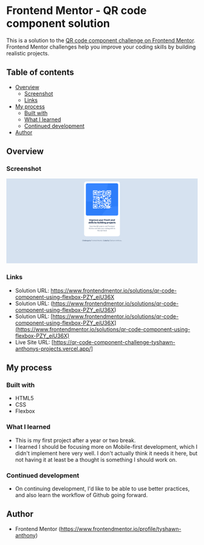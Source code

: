 # Frontend Mentor - QR code component solution

This is a solution to the [QR code component challenge on Frontend Mentor](https://www.frontendmentor.io/challenges/qr-code-component-iux_sIO_H). Frontend Mentor challenges help you improve your coding skills by building realistic projects.

## Table of contents

- [Overview](#overview)
  - [Screenshot](#screenshot)
  - [Links](#links)
- [My process](#my-process)
  - [Built with](#built-with)
  - [What I learned](#what-i-learned)
  - [Continued development](#continued-development)
- [Author](#author)

## Overview

### Screenshot

![](images/project-screenshot.png)

### Links

- Solution URL: https://www.frontendmentor.io/solutions/qr-code-component-using-flexbox-PZY_eiU36X
- Solution URL: (https://www.frontendmentor.io/solutions/qr-code-component-using-flexbox-PZY_eiU36X)
- Solution URL: [https://www.frontendmentor.io/solutions/qr-code-component-using-flexbox-PZY_eiU36X](https://www.frontendmentor.io/solutions/qr-code-component-using-flexbox-PZY_eiU36X)
- Live Site URL: [https://qr-code-component-challenge-tyshawn-anthonys-projects.vercel.app/]

## My process

### Built with

- HTML5
- CSS
- Flexbox

### What I learned

- This is my first project after a year or two break.
- I learned I should be focusing more on Mobile-first development, which I didn't implement here very well. I don't actually think it needs it here, but not having it at least be a thought is something I should work on.

### Continued development

- On continuing development, I'd like to be able to use better practices, and also learn the workflow of Github going forward.

## Author

- Frontend Mentor (https://www.frontendmentor.io/profile/tyshawn-anthony)
